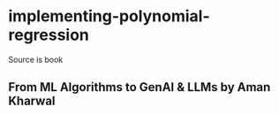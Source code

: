 # implementing-polynomial-regression
Source is book 
## From ML Algorithms to GenAI & LLMs by Aman Kharwal
